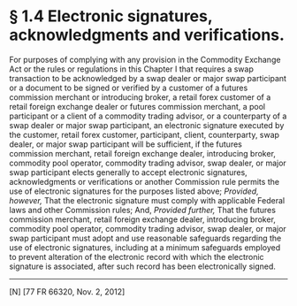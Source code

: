 # § 1.4   Electronic signatures, acknowledgments and verifications.

For purposes of complying with any provision in the Commodity Exchange Act or the rules or regulations in this Chapter I that requires a swap transaction to be acknowledged by a swap dealer or major swap participant or a document to be signed or verified by a customer of a futures commission merchant or introducing broker, a retail forex customer of a retail foreign exchange dealer or futures commission merchant, a pool participant or a client of a commodity trading advisor, or a counterparty of a swap dealer or major swap participant, an electronic signature executed by the customer, retail forex customer, participant, client, counterparty, swap dealer, or major swap participant will be sufficient, if the futures commission merchant, retail foreign exchange dealer, introducing broker, commodity pool operator, commodity trading advisor, swap dealer, or major swap participant elects generally to accept electronic signatures, acknowledgments or verifications or another Commission rule permits the use of electronic signatures for the purposes listed above; *Provided, however,* That the electronic signature must comply with applicable Federal laws and other Commission rules; And, *Provided further,* That the futures commission merchant, retail foreign exchange dealer, introducing broker, commodity pool operator, commodity trading advisor, swap dealer, or major swap participant must adopt and use reasonable safeguards regarding the use of electronic signatures, including at a minimum safeguards employed to prevent alteration of the electronic record with which the electronic signature is associated, after such record has been electronically signed.



---

[N] [77 FR 66320, Nov. 2, 2012]




